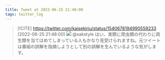 ```yaml
---
title: Tweet at 2022-06-25 21:48:00
tags: twitter_log
---
```


> [!CITE] https://twitter.com/kaisekiriu/status/1540678194990559233 (2022-06-25 21:48:00)
> ![](https://twitter.com/kaisekiriu/status/1540678194990559233)
> @sakstyle はい、実際に爬虫類の代わりに両生類を当てはめてしまっている人もかなり見受けられますね。元ツイートは番組の誤解を指摘しようとして別の誤解を生んでいるような気がします。
